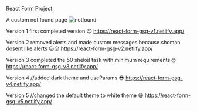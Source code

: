 React Form Project.

A custom not found page 
![notfound](https://user-images.githubusercontent.com/75730794/210667483-1bbb6108-2292-481c-9879-b87659c300d2.PNG)

Version 1 first completed version 😉
https://react-form-gsg-v1.netlify.app/

Version 2 removed alerts and made custom messages because shoman dosent like alerts 😒😒
https://react-form-gsg-v2.netlify.app/

Version 3 completed the 50 shekel task with minimum requirements 🤓
https://react-form-gsg-v3.netlify.app/

Version 4 //added dark theme and useParams 😎
https://react-form-gsg-v4.netlify.app/

Version 5 //changed the default theme to white theme 😆
https://react-form-gsg-v5.netlify.app/

